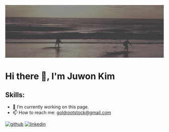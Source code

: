 ![Developer](https://github.com/goldrootstock/goldrootstock/blob/main/Things%20are%20bad%20before%20they're%20good..png)

# Hi there 👋, I'm Juwon Kim

## Skills: 

- 🔭 I’m currently working on this page. 
- 📫 How to reach me: goldrootstock@gmail.com 


[<img src='https://cdn.jsdelivr.net/npm/simple-icons@3.0.1/icons/github.svg' alt='github' height='40'>](https://github.com/goldrootstock)  [<img src='https://cdn.jsdelivr.net/npm/simple-icons@3.0.1/icons/linkedin.svg' alt='linkedin' height='40'>](https://www.linkedin.com/in/www.linkedin.com/in/juwonkim90/)  






